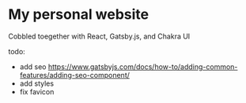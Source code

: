 # My personal website

Cobbled toegether with React, Gatsby.js, and Chakra UI

todo:

- add seo https://www.gatsbyjs.com/docs/how-to/adding-common-features/adding-seo-component/
- add styles
- fix favicon
